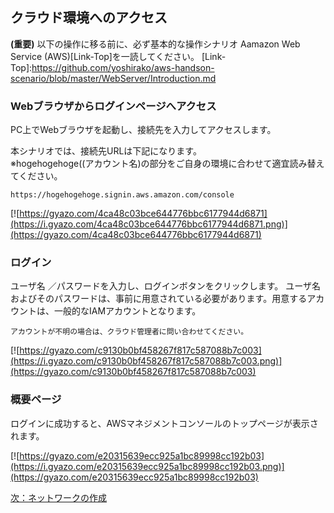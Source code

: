 ## クラウド環境へのアクセス


**(重要)** 以下の操作に移る前に、必ず基本的な操作シナリオ Aamazon Web Service (AWS)[Link-Top]を一読してください。
[Link-Top]:https://github.com/yoshirako/aws-handson-scenario/blob/master/WebServer/Introduction.md

### Webブラウザからログインページへアクセス
PC上でWebブラウザを起動し、接続先を入力してアクセスします。

本シナリオでは、接続先URLは下記になります。  
※hogehogehoge((アカウント名)の部分をご自身の環境に合わせて適宜読み替えてください。
```
https://hogehogehoge.signin.aws.amazon.com/console
```
[![https://gyazo.com/4ca48c03bce644776bbc6177944d6871](https://i.gyazo.com/4ca48c03bce644776bbc6177944d6871.png)](https://gyazo.com/4ca48c03bce644776bbc6177944d6871)

### ログイン
ユーザ名 ／パスワードを入力し、ログインボタンをクリックします。
ユーザ名およびそのパスワードは、事前に用意されている必要があります。用意するアカウントは、一般的なIAMアカウントとなります。

```
アカウントが不明の場合は、クラウド管理者に問い合わせてください。
```

[![https://gyazo.com/c9130b0bf458267f817c587088b7c003](https://i.gyazo.com/c9130b0bf458267f817c587088b7c003.png)](https://gyazo.com/c9130b0bf458267f817c587088b7c003)

### 概要ページ
ログインに成功すると、AWSマネジメントコンソールのトップページが表示されます。

[![https://gyazo.com/e20315639ecc925a1bc89998cc192b03](https://i.gyazo.com/e20315639ecc925a1bc89998cc192b03.png)](https://gyazo.com/e20315639ecc925a1bc89998cc192b03)

[次：ネットワークの作成](https://github.com/yoshirako/aws-handson-scenario/blob/master/WebServer/Scenario/02-create-network.md)
